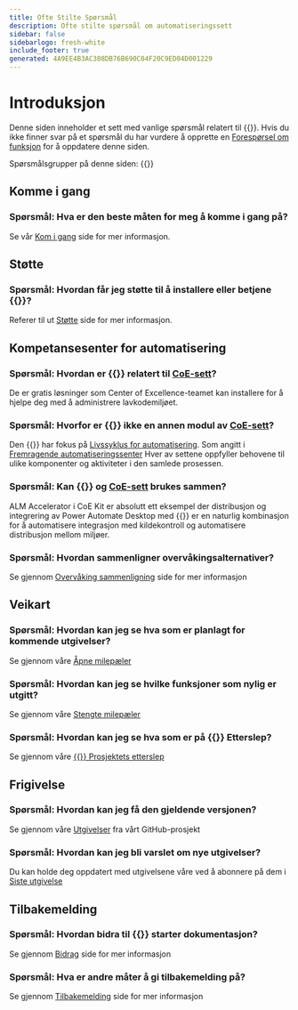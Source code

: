 ```yaml
---
title: Ofte Stilte Spørsmål
description: Ofte stilte spørsmål om automatiseringssett
sidebar: false
sidebarlogo: fresh-white
include_footer: true
generated: 4A9EE4B3AC308DB76B690C04F20C9ED04D001229
---
```


# Introduksjon

Denne siden inneholder et sett med vanlige spørsmål relatert til {{<product-name>}}. Hvis du ikke finner svar på et spørsmål du har vurdere å opprette en [Forespørsel om funksjon](https://github.com/microsoft/powercat-automation-kit/issues/new/choose) for å oppdatere denne siden.

Spørsmålsgrupper på denne siden:
{{<toc>}}

## Komme i gang

### **Spørsmål:** Hva er den beste måten for meg å komme i gang på?

Se vår [Kom i gang](/nb/get-started) side for mer informasjon.

## Støtte

### **Spørsmål:** Hvordan får jeg støtte til å installere eller betjene {{<product-name>}}?

Referer til ut [Støtte](/nb/support) side for mer informasjon.

## Kompetansesenter for automatisering

### **Spørsmål:** Hvordan er {{<product-name>}} relatert til [CoE-sett](https://learn.microsoft.com/power-platform/guidance/coe/starter-kit)?

De er gratis løsninger som Center of Excellence-teamet kan installere for å hjelpe deg med å administrere lavkodemiljøet.

### **Spørsmål:** Hvorfor er {{<product-name>}} ikke en annen modul av [CoE-sett](https://learn.microsoft.com/power-platform/guidance/coe/starter-kit)?

Den {{<product-name>}} har fokus på [Livssyklus for automatisering](https://learn.microsoft.com/power-automate/guidance/automation-kit/overview/automation-coe-strategy#automation-lifecycle). Som angitt i [Fremragende automatiseringssenter](https://learn.microsoft.com/power-automate/guidance/automation-kit/overview/automation-coe-strategy#automation-center-of-excellence) Hver av settene oppfyller behovene til ulike komponenter og aktiviteter i den samlede prosessen.

### **Spørsmål:** Kan {{<product-name>}} og [CoE-sett](https://learn.microsoft.com/power-platform/guidance/coe/starter-kit) brukes sammen?

ALM Accelerator i CoE Kit er absolutt ett eksempel der distribusjon og integrering av Power Automate Desktop med {{<product-name>}} er en naturlig kombinasjon for å automatisere integrasjon med kildekontroll og automatisere distribusjon mellom miljøer.

### **Spørsmål:** Hvordan sammenligner overvåkingsalternativer?

Se gjennom [Overvåking sammenligning](/nb/monitoring-compare) side for mer informasjon

## Veikart

### **Spørsmål:** Hvordan kan jeg se hva som er planlagt for kommende utgivelser?

Se gjennom våre [Åpne milepæler](https://github.com/microsoft/powercat-automation-kit/milestones?state=open)

### **Spørsmål:** Hvordan kan jeg se hvilke funksjoner som nylig er utgitt?

Se gjennom våre [Stengte milepæler](https://github.com/microsoft/powercat-automation-kit/milestones?state=closed)

### **Spørsmål:** Hvordan kan jeg se hva som er på {{<product-name>}} Etterslep?

Se gjennom våre [{{<product-name>}} Prosjektets etterslep](https://aka.ms/ak4pp/backlog)

## Frigivelse

### **Spørsmål:** Hvordan kan jeg få den gjeldende versjonen?

Se gjennom våre [Utgivelser](https://github.com/microsoft/powercat-automation-kit/releases) fra vårt GitHub-prosjekt

### **Spørsmål:** Hvordan kan jeg bli varslet om nye utgivelser?

Du kan holde deg oppdatert med utgivelsene våre ved å abonnere på dem i [Siste utgivelse](https://github.com/microsoft/powercat-automation-kit#latest-release)

## Tilbakemelding

### **Spørsmål:** Hvordan bidra til {{<product-name>}} starter dokumentasjon?

Se gjennom [Bidrag](/nb/contribution) side for mer informasjon

### **Spørsmål:** Hva er andre måter å gi tilbakemelding på?

Se gjennom [Tilbakemelding](/nb/contribution/feedback) side for mer informasjon
